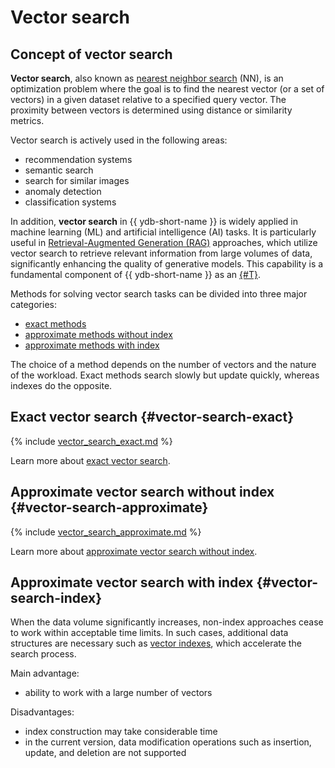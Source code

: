 # Vector search

## Concept of vector search

**Vector search**, also known as [nearest neighbor search](https://en.wikipedia.org/wiki/Nearest_neighbor_search) (NN), is an optimization problem where the goal is to find the nearest vector (or a set of vectors) in a given dataset relative to a specified query vector. The proximity between vectors is determined using distance or similarity metrics.

Vector search is actively used in the following areas:

* recommendation systems
* semantic search
* search for similar images
* anomaly detection
* classification systems

In addition, **vector search** in {{ ydb-short-name }} is widely applied in machine learning (ML) and artificial intelligence (AI) tasks. It is particularly useful in [Retrieval-Augmented Generation (RAG)](rag.md) approaches, which utilize vector search to retrieve relevant information from large volumes of data, significantly enhancing the quality of generative models. This capability is a fundamental component of {{ ydb-short-name }} as an [{#T}](ai-database.md).

Methods for solving vector search tasks can be divided into three major categories:

* [exact methods](#vector-search-exact)
* [approximate methods without index](#vector-search-approximate)
* [approximate methods with index](#vector-search-index)

The choice of a method depends on the number of vectors and the nature of the workload. Exact methods search slowly but update quickly, whereas indexes do the opposite.

## Exact vector search {#vector-search-exact}

{% include [vector_search_exact.md](../yql/reference/_includes/vector_search_exact.md) %}

Learn more about [exact vector search](../yql/reference/udf/list/knn.md#exact-vector-search-examples).

## Approximate vector search without index {#vector-search-approximate}

{% include [vector_search_approximate.md](../yql/reference/_includes/vector_search_approximate.md) %}

Learn more about [approximate vector search without index](../yql/reference/udf/list/knn.md#approximate-vector-search-examples).

## Approximate vector search with index {#vector-search-index}

When the data volume significantly increases, non-index approaches cease to work within acceptable time limits. In such cases, additional data structures are necessary such as [vector indexes](../dev/vector-indexes.md), which accelerate the search process.

Main advantage:

* ability to work with a large number of vectors

Disadvantages:

* index construction may take considerable time
* in the current version, data modification operations such as insertion, update, and deletion are not supported
